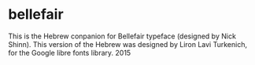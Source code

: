 # bellefair

This is the Hebrew conpanion for Bellefair typeface (designed by Nick Shinn). This version of the Hebrew was designed by Liron Lavi Turkenich, for the Google libre fonts library.
2015
